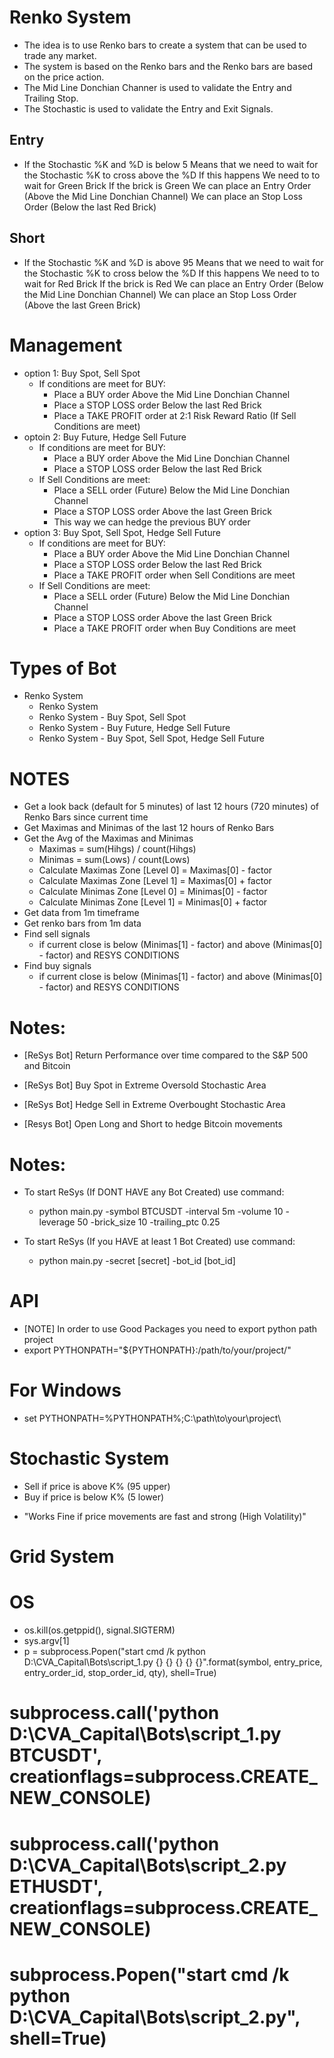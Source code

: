 # Renko System
* The idea is to use Renko bars to create a system that can be used to trade any market.
* The system is based on the Renko bars and the Renko bars are based on the price action.
* The Mid Line Donchian Channer is used to validate the Entry and Trailing Stop.
* The Stochastic is used to validate the Entry and Exit Signals.

## Entry
* If the Stochastic %K and %D is below 5
    Means that we need to wait for the Stochastic %K to cross above the %D
        If this happens
            We need to to wait for Green Brick
                If the brick is Green 
                    We can place an Entry Order (Above the Mid Line Donchian Channel)
                    We can place an Stop Loss Order (Below the last Red Brick)


## Short
* If the Stochastic %K and %D is above 95
    Means that we need to wait for the Stochastic %K to cross below the %D
        If this happens
            We need to to wait for Red Brick
                If the brick is Red 
                    We can place an Entry Order (Below the Mid Line Donchian Channel)
                    We can place an Stop Loss Order (Above the last Green Brick)                    


# Management
* option 1: Buy Spot, Sell Spot
    * If conditions are meet for BUY:
        * Place a BUY order Above the Mid Line Donchian Channel
        * Place a STOP LOSS order Below the last Red Brick
        * Place a TAKE PROFIT order at 2:1 Risk Reward Ratio (If Sell Conditions are meet)
* optoin 2: Buy Future, Hedge Sell Future
    * If conditions are meet for BUY:
        * Place a BUY order Above the Mid Line Donchian Channel
        * Place a STOP LOSS order Below the last Red Brick
    * If Sell Conditions are meet:
        * Place a SELL order (Future) Below the Mid Line Donchian Channel
        * Place a STOP LOSS order Above the last Green Brick
        * This way we can hedge the previous BUY order
* option 3: Buy Spot, Sell Spot, Hedge Sell Future
    * If conditions are meet for BUY:
        * Place a BUY order Above the Mid Line Donchian Channel
        * Place a STOP LOSS order Below the last Red Brick
        * Place a TAKE PROFIT order when Sell Conditions are meet
    * If Sell Conditions are meet:
        * Place a SELL order (Future) Below the Mid Line Donchian Channel
        * Place a STOP LOSS order Above the last Green Brick
        * Place a TAKE PROFIT order when Buy Conditions are meet


# Types of Bot
* Renko System
    * Renko System
    * Renko System - Buy Spot, Sell Spot
    * Renko System - Buy Future, Hedge Sell Future
    * Renko System - Buy Spot, Sell Spot, Hedge Sell Future
# NOTES
* Get a look back (default for 5 minutes) of last 12 hours (720 minutes) of Renko Bars since current time
* Get Maximas and Minimas of the last 12 hours of Renko Bars
* Get the Avg of the Maximas and Minimas 
    - Maximas = sum(Hihgs) / count(Hihgs)
    - Minimas = sum(Lows) / count(Lows)
    - Calculate Maximas Zone [Level 0] = Maximas[0] - factor
    - Calculate Maximas Zone [Level 1] = Maximas[0] + factor
    - Calculate Minimas Zone [Level 0] = Minimas[0] - factor
    - Calculate Minimas Zone [Level 1] = Minimas[0] + factor
* Get data from 1m timeframe 
* Get renko bars from 1m data
* Find sell signals 
    - if current close is below (Minimas[1] - factor) and above (Minimas[0] - factor) and RESYS CONDITIONS
* Find buy signals
    - if current close is below (Minimas[1] - factor) and above (Minimas[0] - factor) and RESYS CONDITIONS



# Notes:
* [ReSys Bot] Return Performance over time compared to the S&P 500 and Bitcoin

* [ReSys Bot] Buy Spot in Extreme Oversold Stochastic Area
* [ReSys Bot] Hedge Sell in Extreme Overbought Stochastic Area
* [Resys Bot] Open Long and Short to hedge Bitcoin movements

# Notes:

* To start ReSys (If DONT HAVE any Bot Created) use command: 
    - python main.py -symbol BTCUSDT -interval 5m -volume 10 -leverage 50 -brick_size 10 -trailing_ptc 0.25 

* To start ReSys (If you HAVE at least 1 Bot Created) use command: 
    - python main.py -secret [secret] -bot_id [bot_id]
    
# API
* [NOTE] In order to use Good Packages you need to export python path project
* export PYTHONPATH="${PYTHONPATH}:/path/to/your/project/"
# For Windows
* set PYTHONPATH=%PYTHONPATH%;C:\path\to\your\project\


# Stochastic System
* Sell if price is above K% (95 upper)
* Buy if price is below K% (5 lower)
- "Works Fine if price movements are fast and strong (High Volatility)"
# Grid System

# OS
* os.kill(os.getppid(), signal.SIGTERM)
* sys.argv[1]
* p = subprocess.Popen("start cmd /k python D:\CVA_Capital\Bots\script_1.py {} {} {} {} {}".format(symbol, entry_price, entry_order_id, stop_order_id, qty), shell=True)

# subprocess.call('python D:\CVA_Capital\Bots\script_1.py BTCUSDT', creationflags=subprocess.CREATE_NEW_CONSOLE)
# subprocess.call('python D:\CVA_Capital\Bots\script_2.py ETHUSDT', creationflags=subprocess.CREATE_NEW_CONSOLE)
# subprocess.Popen("start cmd /k python D:\CVA_Capital\Bots\script_2.py", shell=True) 
